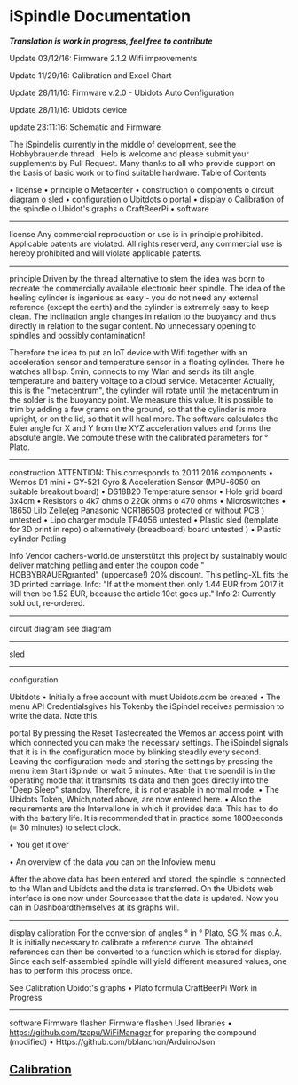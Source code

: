 # iSpindle Documentation

***Translation is work in progress, feel free to contribute***

Update 03/12/16: Firmware 2.1.2 Wifi improvements

Update 11/29/16: Calibration and Excel Chart 

Update 28/11/16: Firmware v.2.0 - Ubidots Auto Configuration 

Update 28/11/16: Ubidots device 

update 23:11:16: Schematic and Firmware


The iSpindelis currently in the middle of development, see the Hobbybrauer.de thread . Help is welcome and please submit your supplements by Pull Request. Many thanks to all who provide support on the basis of basic work or to find suitable hardware.
Table of Contents

•	license
•	principle
o	Metacenter
•	construction
o	components
o	circuit diagram
o	sled
•	configuration
o	Ubitdots
o	portal
•	display
o	Calibration of the spindle
o	Ubidot's graphs
o	CraftBeerPi
•	software
________________________________________
license
Any commercial reproduction or use is in principle prohibited. Applicable patents are violated.
All rights reserverd, any commercial use is hereby prohibited and will violate applicable patents.
________________________________________

principle
Driven by the thread alternative to stem the idea was born to recreate the commercially available electronic beer spindle.
The idea of the heeling cylinder is ingenious as easy - you do not need any external reference (except the earth) and the cylinder is extremely easy to keep clean. The inclination angle changes in relation to the buoyancy and thus directly in relation to the sugar content. No unnecessary opening to spindles and possibly contamination!
 
Therefore the idea to put an IoT device with Wifi together with an acceleration sensor and temperature sensor in a floating cylinder. There he watches all bsp. 5min, connects to my Wlan and sends its tilt angle, temperature and battery voltage to a cloud service.
Metacenter
Actually, this is the "metacentrum", the cylinder will rotate until the metacentrum in the solder is the buoyancy point. We measure this value.
It is possible to trim by adding a few grams on the ground, so that the cylinder is more upright, or on the lid, so that it will heal more.
The software calculates the Euler angle for X and Y from the XYZ acceleration values and forms the absolute angle. We compute these with the calibrated parameters for ° Plato.
________________________________________
construction
ATTENTION: This corresponds to 20.11.2016
components
•	Wemos D1 mini
•	GY-521 Gyro & Acceleration Sensor (MPU-6050 on suitable breakout board)
•	DS18B20 Temperature sensor
•	Hole grid board 3x4cm
•	Resistors
o	4k7 ohms
o	220k ohms
o	470 ohms
•	Microswitches
•	18650 LiIo Zelle(eg Panasonic NCR18650B protected or without PCB ) untested
•	Lipo charger module TP4056 untested
•	Plastic sled (template for 3D print in repo)
o	alternatively (breadboard) board untested )
•	Plastic cylinder Petling

Info
Vendor cachers-world.de unsterstützt this project by sustainably would deliver matching petling and enter the coupon code " HOBBYBRAUERgranted" (uppercase!) 20% discount. This petling-XL fits the 3D printed carriage.
Info: "If at the moment then only 1.44 EUR from 2017 it will then be 1.52 EUR, because the article 10ct goes up."
Info 2: Currently sold out, re-ordered.


________________________________________

circuit diagram
see diagram
________________________________________
sled
     
 
________________________________________
configuration

Ubitdots
•	Initially a free account with must Ubidots.com be created
•	The menu API Credentialsgives his Tokenby the iSpindel receives permission to write the data. 
Note this.
 
portal
By pressing the Reset Tastecreated the Wemos an access point with which connected you can make the necessary settings.
The iSpindel signals that it is in the configuration mode by blinking steadily every second. 
Leaving the configuration mode and storing the settings by pressing the menu item Start iSpindel or wait 5 minutes. After that the spendil is in the operating mode that it transmits its data and then goes directly into the "Deep Sleep" standby.  Therefore, it is not erasable in normal mode.
•	The Ubidots Token, Which,noted above, are now entered here.
•	Also the requirements are the Intervallone in which it provides data. This has to do with the battery life. It is recommended that in practice some 1800seconds (= 30 minutes) to select clock.
 
•	You get it over
  
•	An overview of the data you can on the Infoview menu
 
After the above data has been entered and stored, the spindle is connected to the Wlan and Ubidots and the data is transferred. 
On the Ubidots web interface is one now under Sourcessee that the data is updated. 
Now you can in Dashboardthemselves at its graphs will.
________________________________________
display
calibration
For the conversion of angles ° in ° Plato, SG,% mas o.Ä. It is initially necessary to calibrate a reference curve. The obtained references can then be converted to a function which is stored for display. Since each self-assembled spindle will yield different measured values, one has to perform this process once.

See Calibration
Ubidot's graphs
•	Plato formula
CraftBeerPi
Work in Progress
________________________________________
software
Firmware flashen
Firmware flashen
Used libraries
•	https://github.com/tzapu/WiFiManager for preparing the compound (modified)
•	Https://github.com/bblanchon/ArduinoJson

## [Calibration](Calibration_en.md)
